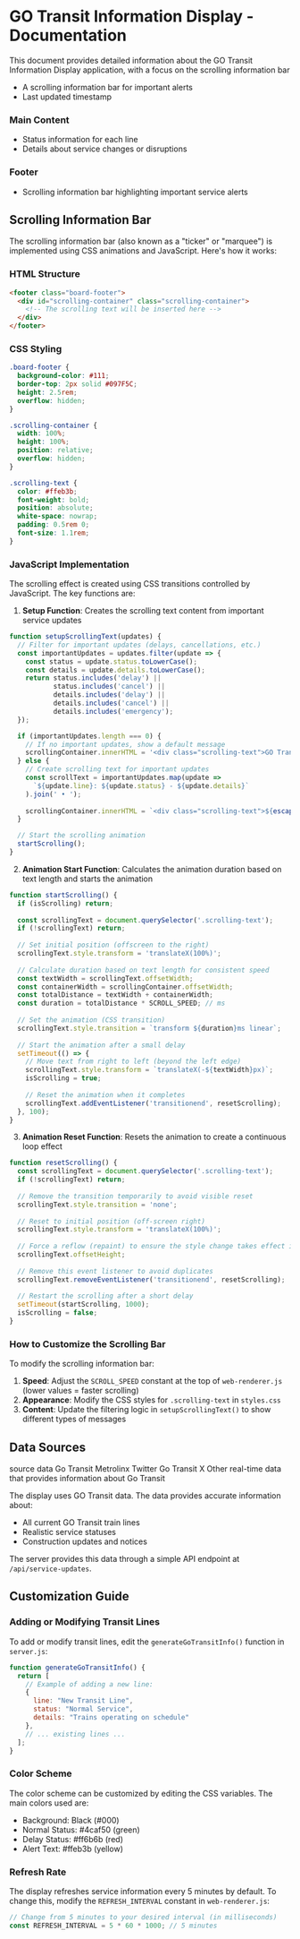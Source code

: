 # GO Transit Information Display - Documentation

This document provides detailed information about the GO Transit Information Display application, with a focus on the scrolling information bar

- A scrolling information bar for important alerts
- Last updated timestamp

### Main Content
- Status information for each line
- Details about service changes or disruptions

### Footer
- Scrolling information bar highlighting important service alerts

## Scrolling Information Bar

The scrolling information bar (also known as a "ticker" or "marquee") is implemented using CSS animations and JavaScript. Here's how it works:

### HTML Structure

```html
<footer class="board-footer">
  <div id="scrolling-container" class="scrolling-container">
    <!-- The scrolling text will be inserted here -->
  </div>
</footer>
```

### CSS Styling

```css
.board-footer {
  background-color: #111;
  border-top: 2px solid #097F5C;
  height: 2.5rem;
  overflow: hidden;
}

.scrolling-container {
  width: 100%;
  height: 100%;
  position: relative;
  overflow: hidden;
}

.scrolling-text {
  color: #ffeb3b;
  font-weight: bold;
  position: absolute;
  white-space: nowrap;
  padding: 0.5rem 0;
  font-size: 1.1rem;
}
```

### JavaScript Implementation

The scrolling effect is created using CSS transitions controlled by JavaScript. The key functions are:

1. **Setup Function**: Creates the scrolling text content from important service updates
```javascript
function setupScrollingText(updates) {
  // Filter for important updates (delays, cancellations, etc.)
  const importantUpdates = updates.filter(update => {
    const status = update.status.toLowerCase();
    const details = update.details.toLowerCase();
    return status.includes('delay') || 
           status.includes('cancel') || 
           details.includes('delay') || 
           details.includes('cancel') ||
           details.includes('emergency');
  });

  if (importantUpdates.length === 0) {
    // If no important updates, show a default message
    scrollingContainer.innerHTML = '<div class="scrolling-text">GO Transit - All services operating normally</div>';
  } else {
    // Create scrolling text for important updates
    const scrollText = importantUpdates.map(update => 
      `${update.line}: ${update.status} - ${update.details}`
    ).join(' • ');
    
    scrollingContainer.innerHTML = `<div class="scrolling-text">${escapeHtml(scrollText)}</div>`;
  }

  // Start the scrolling animation
  startScrolling();
}
```

2. **Animation Start Function**: Calculates the animation duration based on text length and starts the animation
```javascript
function startScrolling() {
  if (isScrolling) return;
  
  const scrollingText = document.querySelector('.scrolling-text');
  if (!scrollingText) return;
  
  // Set initial position (offscreen to the right)
  scrollingText.style.transform = 'translateX(100%)';
  
  // Calculate duration based on text length for consistent speed
  const textWidth = scrollingText.offsetWidth;
  const containerWidth = scrollingContainer.offsetWidth;
  const totalDistance = textWidth + containerWidth;
  const duration = totalDistance * SCROLL_SPEED; // ms
  
  // Set the animation (CSS transition)
  scrollingText.style.transition = `transform ${duration}ms linear`;
  
  // Start the animation after a small delay
  setTimeout(() => {
    // Move text from right to left (beyond the left edge)
    scrollingText.style.transform = `translateX(-${textWidth}px)`;
    isScrolling = true;
    
    // Reset the animation when it completes
    scrollingText.addEventListener('transitionend', resetScrolling);
  }, 100);
}
```

3. **Animation Reset Function**: Resets the animation to create a continuous loop effect
```javascript
function resetScrolling() {
  const scrollingText = document.querySelector('.scrolling-text');
  if (!scrollingText) return;
  
  // Remove the transition temporarily to avoid visible reset
  scrollingText.style.transition = 'none';
  
  // Reset to initial position (off-screen right)
  scrollingText.style.transform = 'translateX(100%)';
  
  // Force a reflow (repaint) to ensure the style change takes effect immediately
  scrollingText.offsetHeight;
  
  // Remove this event listener to avoid duplicates
  scrollingText.removeEventListener('transitionend', resetScrolling);
  
  // Restart the scrolling after a short delay
  setTimeout(startScrolling, 1000);
  isScrolling = false;
}
```

### How to Customize the Scrolling Bar

To modify the scrolling information bar:

1. **Speed**: Adjust the `SCROLL_SPEED` constant at the top of `web-renderer.js` (lower values = faster scrolling)
2. **Appearance**: Modify the CSS styles for `.scrolling-text` in `styles.css`
3. **Content**: Update the filtering logic in `setupScrollingText()` to show different types of messages

## Data Sources

source data
Go Transit
Metrolinx
Twitter Go Transit
X
Other real-time data that provides information about Go Transit

The display uses GO Transit data. The data provides accurate information about:

- All current GO Transit train lines
- Realistic service statuses
- Construction updates and notices

The server provides this data through a simple API endpoint at `/api/service-updates`.

## Customization Guide

### Adding or Modifying Transit Lines

To add or modify transit lines, edit the `generateGoTransitInfo()` function in `server.js`:

```javascript
function generateGoTransitInfo() {
  return [
    // Example of adding a new line:
    {
      line: "New Transit Line",
      status: "Normal Service",
      details: "Trains operating on schedule"
    },
    // ... existing lines ...
  ];
}
```

### Color Scheme

The color scheme can be customized by editing the CSS variables. The main colors used are:

- Background: Black (#000)
- Normal Status: #4caf50 (green)
- Delay Status: #ff6b6b (red)
- Alert Text: #ffeb3b (yellow)

### Refresh Rate

The display refreshes service information every 5 minutes by default. To change this, modify the `REFRESH_INTERVAL` constant in `web-renderer.js`:

```javascript
// Change from 5 minutes to your desired interval (in milliseconds)
const REFRESH_INTERVAL = 5 * 60 * 1000; // 5 minutes
```